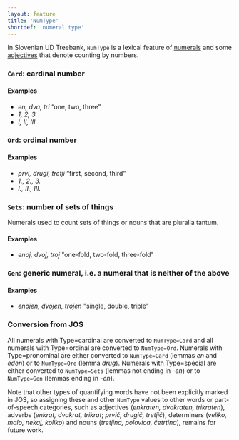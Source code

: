 ```yaml
---
layout: feature
title: 'NumType'
shortdef: 'numeral type'
---
```


In Slovenian UD Treebank, `NumType` is a lexical feature of [numerals](NUM) and some [adjectives](ADJ) that denote counting by numbers.

### `Card`: cardinal number

#### Examples

* _en, dva, tri_ “one, two, three”
* _1, 2, 3_
* _I, II, III_

### `Ord`: ordinal number

#### Examples

* _prvi, drugi, tretji_ “first, second, third”
* _1., 2., 3._
* _I., II., III._

### `Sets`: number of sets of things

Numerals used to count sets of things or nouns that are pluralia tantum.

#### Examples

* _enoj, dvoj, troj_ "one-fold, two-fold, three-fold"

### `Gen`: generic numeral, i.e. a numeral that is neither of the above

#### Examples

* _enojen, dvojen, trojen_ "single, double, triple"

### Conversion from JOS

All numerals with Type=cardinal are converted to `NumType=Card` and all numerals with Type=ordinal are converted to `NumType=Ord`. Numerals with Type=pronominal are either converted to `NumType=Card` (lemmas _en_ and _eden_) or to `NumType=Ord` (lemma _drug_). Numerals with Type=special are either converted to `NumType=Sets` (lemmas not ending in _-en_) or to `NumType=Gen` (lemmas ending in _-en_).

Note that other types of quantifying words have not been explicitly marked in JOS, so assigning these and other `NumType` values to other words or part-of-speech categories, such as adjectives (_enkraten, dvakraten, trikraten_), adverbs (_enkrat, dvakrat, trikrat_; _prvič, drugič, tretjič_), determiners (_veliko, malo, nekaj, koliko_) and nouns (_tretjina, polovica, četrtina_), remains for future work.
<!-- Interlanguage links updated Út zář 29 20:31:36 CEST 2020 -->
